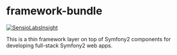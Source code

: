framework-bundle
================

[![SensioLabsInsight](https://insight.sensiolabs.com/projects/e0f55473-3ec3-470b-99f6-05cd21489b0c/mini.png)](https://insight.sensiolabs.com/projects/e0f55473-3ec3-470b-99f6-05cd21489b0c)

This is a thin framework layer on top of Symfony2 components for developing full-stack Symfony2 web apps.
